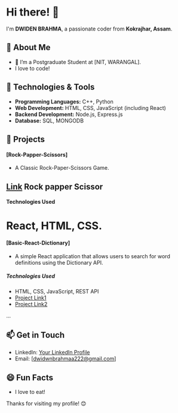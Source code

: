 # Hi there! 👋

I'm **DWIDEN BRAHMA**, a passionate coder from **Kokrajhar, Assam**.

## 🚀 About Me

- 🔭 I’m a Postgraduate Student at [NIT, WARANGAL].
- I love to code!

## 🔧 Technologies & Tools

- **Programming Languages:** C++, Python
- **Web Development:** HTML, CSS, JavaScript (including React)
- **Backend Development:** Node.js, Express.js
- **Database:** SQL, MONGODB



## 📂 Projects

#### [Rock-Papper-Scissors]

- A Classic Rock-Paper-Scissors Game.
## [Link](https://dwidenbrahma.github.io/rockpapperscissor/) Rock papper Scissor

#### Technologies Used
# React, HTML, CSS.

#### [Basic-React-Dictionary]

- A simple React application that allows users to search for word definitions using the Dictionary API.

##### Technologies Used
- HTML, CSS, JavaScript, REST API
- [Project Link1](https://github.com/Dwidenbrahma/react-dictionary/)
- [Project Link2](https://github.com/Dwidenbrahma/thala-checker/)

...

## 📫 Get in Touch

- LinkedIn: [Your LinkedIn Profile](https://www.linkedin.com/in/dwiden/)
- Email: [dwidwnbrahmaa222@gmail.com]

## 😄 Fun Facts

- I love to eat!

Thanks for visiting my profile! 😊
